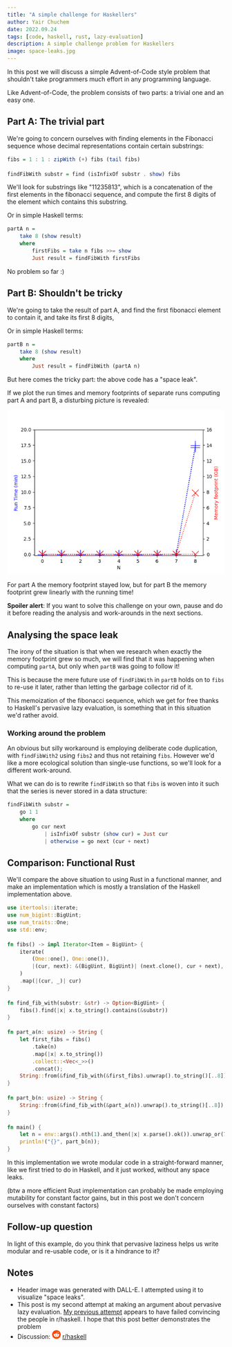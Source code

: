 ```yaml
---
title: "A simple challenge for Haskellers"
author: Yair Chuchem
date: 2022.09.24
tags: [code, haskell, rust, lazy-evaluation]
description: A simple challenge problem for Haskellers
image: space-leaks.jpg
---
```


In this post we will discuss a simple Advent-of-Code style problem that shouldn't take programmers much effort in any programming language.

Like Advent-of-Code, the problem consists of two parts: a trivial one and an easy one.

## Part A: The trivial part

We're going to concern ourselves with finding elements in the Fibonacci sequence whose decimal representations contain certain substrings:

```Haskell
fibs = 1 : 1 : zipWith (+) fibs (tail fibs)

findFibWith substr = find (isInfixOf substr . show) fibs
```

We'll look for substrings like "11235813", which is a concatenation of the first elements in the fibonacci sequence, and compute the first 8 digits of the element which contains this substring.

Or in simple Haskell terms:

```Haskell
partA n =
    take 8 (show result)
    where
        firstFibs = take n fibs >>= show
        Just result = findFibWith firstFibs
```

No problem so far :)

## Part B: Shouldn't be tricky

We're going to take the result of part A, and find the first fibonacci element to contain it, and take its first 8 digits,

Or in simple Haskell terms:

```Haskell
partB n =
    take 8 (show result)
    where
        Just result = findFibWith (partA n)
```

But here comes the tricky part: the above code has a "space leak".

If we plot the run times and memory footprints of separate runs computing part A and part B, a disturbing picture is revealed:

![Ammount of memory used](/images/fibs-measured-mem.png)

For part A the memory footprint stayed low, but for part B the memory footprint grew linearly with the running time!

**Spoiler alert**: If you want to solve this challenge on your own, pause and do it before reading the analysis and work-arounds in the next sections.

## Analysing the space leak

The irony of the situation is that when we research when exactly the memory footprint grew so much, we will find that it was happening when computing `partA`, but only when `partB` was going to follow it!

This is because the mere future use of `findFibWith` in `partB` holds on to `fibs` to re-use it later, rather than letting the garbage collector rid of it.

This memoization of the fibonacci sequence, which we get for free thanks to Haskell's pervasive lazy evaluation, is something that in this situation we'd rather avoid.

### Working around the problem

An obvious but silly workaround is employing deliberate code duplication, with `findFibWith2` using `fibs2` and thus not retaining `fibs`. However we'd like a more ecological solution than single-use functions, so we'll look for a different work-around.

What we can do is to rewrite `findFibWith` so that `fibs` is woven into it such that the series is never stored in a data structure:

```Haskell
findFibWith substr =
    go 1 1
    where
        go cur next
            | isInfixOf substr (show cur) = Just cur
            | otherwise = go next (cur + next)
```

## Comparison: Functional Rust

We'll compare the above situation to using Rust in a functional manner, and make an implementation which is mostly a translation of the Haskell implementation above.

```Rust
use itertools::iterate;
use num_bigint::BigUint;
use num_traits::One;
use std::env;

fn fibs() -> impl Iterator<Item = BigUint> {
    iterate(
        (One::one(), One::one()),
        |(cur, next): &(BigUint, BigUint)| (next.clone(), cur + next),
    )
    .map(|(cur, _)| cur)
}

fn find_fib_with(substr: &str) -> Option<BigUint> {
    fibs().find(|x| x.to_string().contains(&substr))
}

fn part_a(n: usize) -> String {
    let first_fibs = fibs()
        .take(n)
        .map(|x| x.to_string())
        .collect::<Vec<_>>()
        .concat();
    String::from(&find_fib_with(&first_fibs).unwrap().to_string()[..8])
}

fn part_b(n: usize) -> String {
    String::from(&find_fib_with(&part_a(n)).unwrap().to_string()[..8])
}

fn main() {
    let n = env::args().nth(1).and_then(|x| x.parse().ok()).unwrap_or(7);
    println!("{}", part_b(n));
}
```

In this implementation we wrote modular code in a straight-forward manner, like we first tried to do in Haskell, and it just worked, without any space leaks.

(btw a more efficient Rust implementation can probably be made employing mutability for constant factor gains, but in this post we don't concern ourselves with constant factors)

## Follow-up question

In light of this example, do you think that pervasive laziness helps us write modular and re-usable code, or is it a hindrance to it?

## Notes

* Header image was generated with DALL-E. I attempted using it to visualize "space leaks".
* This post is my second attempt at making an argument about pervasive lazy evaluation. [My previous attempt](/posts/leet-haskell-in-python) appears to have failed convincing the people in r/haskell. I hope that this post better demonstrates the problem
* Discussion: <img src="/images/reddit.svg" alt="reddit" style="width: 20px; display: inline;"/> [r/haskell](https://www.reddit.com/r/haskell/comments/xngj2w/a_simple_challenge_for_haskellers/)